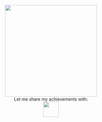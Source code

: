 <div align="center">
  <img src="https://media.giphy.com/media/682xXuofe4FoRh0Nt3/giphy.gif" width="300" height="300">
</div>
<div align="center">
  Let me share my achievements with:
</div>
<div align="center">
  <img src="https://banner2.cleanpng.com/20180506/grq/kisspng-ruby-on-rails-web-framework-web-development-web-ap-5aef1bd6e40f49.6502707115256196709341.jpg" width="50" height="50">
</div>
